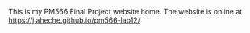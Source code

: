 This is my PM566 Final Project website home. The website is online at https://jiaheche.github.io/pm566-lab12/
